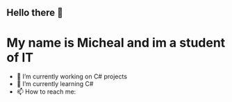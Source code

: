 ## Hello there 👋

# My name is Micheal and im a student of IT

- 🔭 I’m currently working on C# projects
- 🌱 I’m currently learning C#
- 📫 How to reach me: <PLACEHOLDER>
